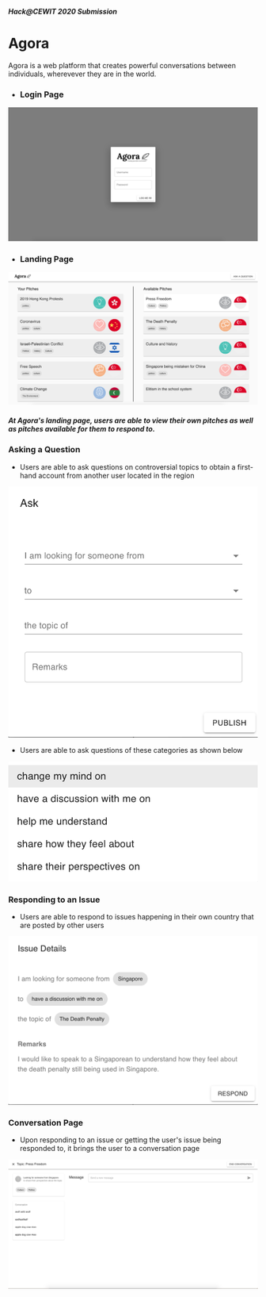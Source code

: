 ***Hack@CEWIT 2020 Submission***

# **Agora**

Agora is a web platform that creates powerful conversations between individuals, wherevever they are in the world. 



- ### **Login Page**
![Agora_Login_Page](src/assets/Agora_Login_Page.png) 


- ### **Landing Page**
![Agora Home Page](src/assets/Agora_Home_Page.png)
##### At Agora's landing page, users are able to view their own pitches as well as pitches available for them to respond to.

### **Asking a Question**

- Users are able to ask questions on controversial topics to obtain a first-hand account from another user located in the region

![Agora_Asking_A_Question](src/assets/Asking_A_Question.png)

- Users are able to ask questions of these categories as shown below

![Agora_Asking_A_Question](src/assets/Categories_Of_Questions.png)



### **Responding to an Issue**

- Users are able to respond to issues happening in their own country that are posted by other users

![Agora_Responding_to_Issue](src/assets/Respond_to_an_issue.png)

### **Conversation Page**
- Upon responding to an issue or getting the user's issue being responded to, it brings the user to a conversation page

![Agora_Responding_to_Issue](src/assets/Agora_Conversation_Page.png)
